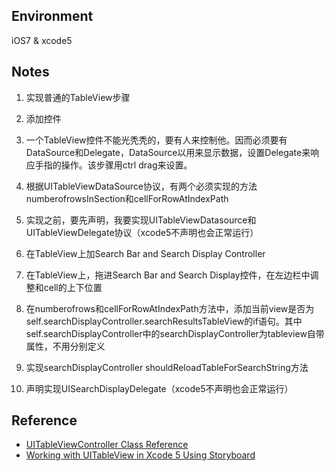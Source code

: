 Environment
------
iOS7 & xcode5


Notes
------
1. 实现普通的TableView步骤
 1. 添加控件
 2. 一个TableView控件不能光秃秃的，要有人来控制他。因而必须要有DataSource和Delegate，DataSource以用来显示数据，设置Delegate来响应手指的操作。该步骤用ctrl drag来设置。
 3. 根据UITableViewDataSource协议，有两个必须实现的方法numberofrowsInSection和cellForRowAtIndexPath
 4. 实现之前，要先声明，我要实现UITableViewDatasource和UITableViewDelegate协议（xcode5不声明也会正常运行）

2. 在TableView上加Search Bar and Search Display Controller
 1. 在TableView上，拖进Search Bar and Search Display控件，在左边栏中调整和cell的上下位置
 2. 在numberofrows和cellForRowAtIndexPath方法中，添加当前view是否为self.searchDisplayController.searchResultsTableView的if语句。其中self.searchDisplayController中的searchDisplayController为tableview自带属性，不用分别定义
 3. 实现searchDisplayController shouldReloadTableForSearchString方法
 4. 声明实现UISearchDisplayDelegate（xcode5不声明也会正常运行）



 Reference
 -----------------
 - [UITableViewController Class Reference](https://developer.apple.com/library/ios/documentation/uikit/reference/UITableViewController_Class/Reference/Reference.html) 
 - [Working with UITableView in Xcode 5 Using Storyboard](http://www.appcoda.com/uitableview-tutorial-storyboard-xcode5)
